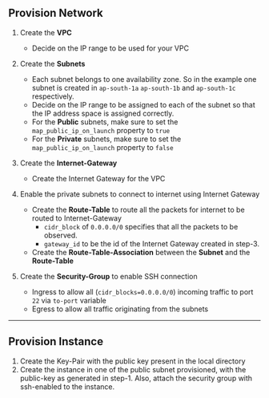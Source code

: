## Provision Network

1. Create the **VPC**
    - Decide on the IP range to be used for your VPC

2. Create the **Subnets**
    - Each subnet belongs to one availability zone. So in the example one subnet is created in `ap-south-1a` `ap-south-1b` and `ap-south-1c` respectively.
    - Decide on the IP range to be assigned to each of the subnet so that the IP address space is assigned correctly.
    - For the **Public** subnets, make sure to set the `map_public_ip_on_launch` property to `true`
    - For the **Private** subnets, make sure to set the `map_public_ip_on_launch` property to `false`

3. Create the **Internet-Gateway**
    - Create the Internet Gateway for the VPC

4. Enable the private subnets to connect to internet using Internet Gateway
    - Create the **Route-Table** to route all the packets for internet to be routed to Internet-Gateway
        - `cidr_block` of `0.0.0.0/0` specifies that all the packets to be observed.
        - `gateway_id` to be the id of the Internet Gateway created in step-3.
    - Create the **Route-Table-Association** between the **Subnet** and the **Route-Table**

5. Create the **Security-Group** to enable SSH connection
    - Ingress to allow all (`cidr_blocks=0.0.0.0/0`) incoming traffic to port `22` via `to-port` variable
    - Egress to allow all traffic originating from the subnets 

---

## Provision Instance

1. Create the Key-Pair with the public key present in the local directory
2. Create the instance in one of the public subnet provisioned, with the public-key as generated in step-1. Also, attach the security group with ssh-enabled to the instance.
